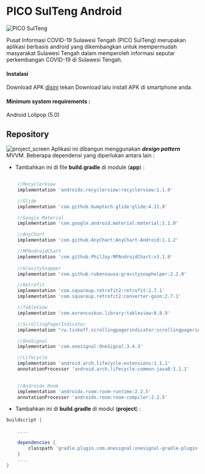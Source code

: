 # PICO SulTeng Android

![PICO SulTeng](http://i.ibb.co/jRtxp9Y/picobar.png)

Pusat Informasi COVID-19 Sulawesi Tengah (PICO SulTeng) merupakan aplikasi berbasis android yang dikembangkan untuk mempermudah masyarakat Sulawesi Tengah dalam memperoleh informasi seputar perkembangan COVID-19 di Sulawesi Tengah. 

#### Instalasi

Download APK [disini](https://banuacoders.com/app/pico) tekan Download lalu install APK di smartphone anda.

#### Minimum system requirements : 
 
Android Lolipop (5.0)



## **Repository**
![project_screen](http://i.ibb.co/6WszgDp/screely-1585480662870.jpg)
Aplikasi ini dibangun menggunakan ***design pattern*** MVVM. Beberapa dependensi yang diperlukan antara lain :

- Tambahkan ini di file **build.gradle** di module (**app**) :

```gradle
    
    //RecyclerView
    implementation 'androidx.recyclerview:recyclerview:1.1.0'

    //Glide
    implementation 'com.github.bumptech.glide:glide:4.11.0'

    //Google Material
    implementation 'com.google.android.material:material:1.1.0'

    //AnyChart
    implementation 'com.github.AnyChart:AnyChart-Android:1.1.2'

    //MPAndroidChart
    implementation 'com.github.PhilJay:MPAndroidChart:v3.1.0'
    
    //GravitySnapper
    implementation 'com.github.rubensousa:gravitysnaphelper:2.2.0'

    //Retrofit
    implementation 'com.squareup.retrofit2:retrofit:2.7.1'
    implementation 'com.squareup.retrofit2:converter-gson:2.7.1'

    //TableView
    implementation 'com.evrencoskun.library:tableview:0.8.9'

    //ScrollingPagerIndicator
    implementation "ru.tinkoff.scrollingpagerindicator:scrollingpagerindicator:1.0.6"

    //OneSignal     
    implementation 'com.onesignal:OneSignal:3.4.3'

    //Lifecycle
    implementation 'android.arch.lifecycle:extensions:1.1.1'
    annotationProcessor 'android.arch.lifecycle:common-java8:1.1.1'

   
    //Androidx Room
    implementation 'androidx.room:room-runtime:2.2.5'
    annotationProcessor 'androidx.room:room-compiler:2.2.5'
```

- Tambahkan ini di **build.gradle** di modul (**project**) :
```gradle
buildscript {
    
    ....    

    dependencies {
        classpath 'gradle.plugin.com.onesignal:onesignal-gradle-plugin:0.12.6'
    }
    ....
}
```
